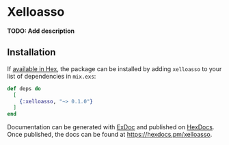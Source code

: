 # Xelloasso

**TODO: Add description**

## Installation

If [available in Hex](https://hex.pm/docs/publish), the package can be installed
by adding `xelloasso` to your list of dependencies in `mix.exs`:

```elixir
def deps do
  [
    {:xelloasso, "~> 0.1.0"}
  ]
end
```

Documentation can be generated with [ExDoc](https://github.com/elixir-lang/ex_doc)
and published on [HexDocs](https://hexdocs.pm). Once published, the docs can
be found at <https://hexdocs.pm/xelloasso>.

